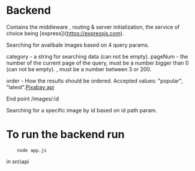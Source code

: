 # Backend

Contains the middleware , routing & server initialization, the service of choice being [express])(https://expressjs.com).

Searching for avalibale images based on 4 query params.

category - a string for searching data (can not be empty). pageNum - the number of the current page of the query, must be a number bigger than 0 (can not be empty). , must be a number between 3 or 200.

order - How the results should be ordered. Accepted values: "popular", "latest".[Pixabay api](https://pixabay.com/api/docs/)

End point /images/:id

Searching for a specific image by id based on id path param.

# To run the backend run

```
    node app.js
```

in src\api
